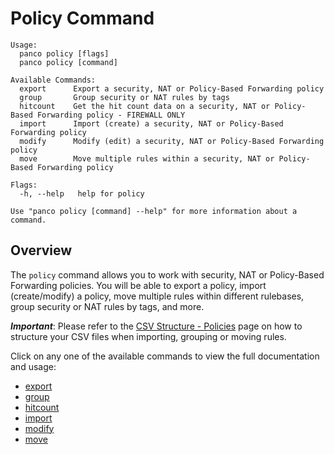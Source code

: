 # Policy Command

```
Usage:
  panco policy [flags]
  panco policy [command]

Available Commands:
  export      Export a security, NAT or Policy-Based Forwarding policy
  group       Group security or NAT rules by tags
  hitcount    Get the hit count data on a security, NAT or Policy-Based Forwarding policy - FIREWALL ONLY
  import      Import (create) a security, NAT or Policy-Based Forwarding policy
  modify      Modify (edit) a security, NAT or Policy-Based Forwarding policy
  move        Move multiple rules within a security, NAT or Policy-Based Forwarding policy

Flags:
  -h, --help   help for policy

Use "panco policy [command] --help" for more information about a command.
```

## Overview

The `policy` command allows you to work with security, NAT or Policy-Based Forwarding policies. You will
be able to export a policy, import (create/modify) a policy, move multiple rules within different
rulebases, group security or NAT rules by tags, and more.

**_Important_**: Please refer to the [CSV Structure - Policies](https://panco.dev/csv_policy.html) page
on how to structure your CSV files when importing, grouping or moving rules.

Click on any one of the available commands to view the full documentation and usage:

* [export](https://panco.dev/policy_export.html)
* [group](https://panco.dev/policy_group.html)
* [hitcount](https://panco.dev/policy_hitcount.html)
* [import](https://panco.dev/policy_import.html)
* [modify](https://panco.dev/policy_modify.html)
* [move](https://panco.dev/policy_move.html)
